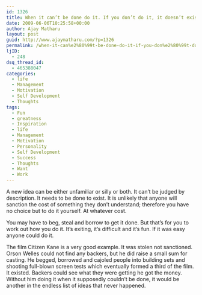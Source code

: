 ```yaml
---
id: 1326
title: When it can’t be done do it. If you don’t do it, it doesn’t exist
date: 2009-06-06T10:25:58+00:00
author: Ajay Matharu
layout: post
guid: http://www.ajaymatharu.com/?p=1326
permalink: /when-it-can%e2%80%99t-be-done-do-it-if-you-don%e2%80%99t-do-it-it-doesn%e2%80%99t-exist/
ljID:
  - 248
dsq_thread_id:
  - 465388047
categories:
  - life
  - Management
  - Motivation
  - Self Development
  - Thoughts
tags:
  - Fun
  - greatness
  - Inspiration
  - life
  - Management
  - Motivation
  - Personality
  - Self Development
  - Success
  - Thoughts
  - Want
  - Work
---
```

<p class="MsoNormal">
  A new idea can be either unfamiliar or silly or both. It can’t be judged by description. It needs to be done to exist. It is unlikely that anyone will sanction the cost of something they don’t understand; therefore you have no choice but to do it yourself. At whatever cost.
</p>

<p class="MsoNormal">
  You may have to beg, steal and borrow to get it done. But that’s for you to work out how you do it. It’s exiting, it’s difficult and it’s fun. If it was easy anyone could do it.
</p>

<div style="padding: 0cm 0cm 1pt; border: medium medium 1pt none none solid -moz-use-text-color -moz-use-text-color windowtext;">
  <p class="MsoNormal" style="border: medium none; padding: 0cm;">
    The film Citizen Kane is a very good example. It was stolen not sanctioned. Orson Welles could not find any backers, but he did raise a small sum for casting. He begged, borrowed and cajoled people into building sets and shooting full-blown screen tests which eventually formed a third of the film. It existed. Backers could see what they were getting he got the money. Without him doing it when it supposedly couldn’t be done, it would be another in the endless list of ideas that never happened.
  </p>
</div>